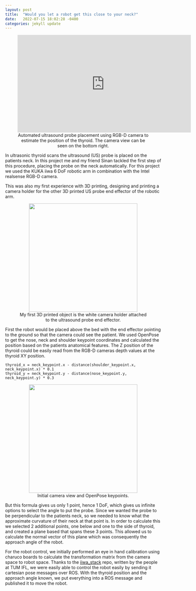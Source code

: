 ```yaml
---
layout: post
title:  "Would you let a robot get this close to your neck?"
date:   2022-07-15 18:02:28 -0400
categories: jekyll update
---
```

<figure>
<iframe width="560" height="315" src="https://www.youtube.com/embed/S8de9J3oR5Q?si=ZRlMYy7b4MminG6x" title="YouTube video player" frameborder="0" allow="accelerometer; autoplay; clipboard-write; encrypted-media; gyroscope; picture-in-picture; web-share" referrerpolicy="strict-origin-when-cross-origin" allowfullscreen style="display: block; margin: auto;"></iframe>
    <figcaption style="text-align: center;">
        Automated ultrasound probe placement using RGB-D camera to estimate the position of the thyroid. The camera view can be seen on the bottom right.
    </figcaption>
</figure>

In ultrasonic thyroid scans the ultrasound (US) probe is placed on the patients neck. In this project me and my friend Sinan tackled the first step of this procedure, placing the probe on the neck automatically. For this project we used the KUKA iiwa 6 DoF robotic arm in combination with the Intel realsense RGB-D camera. 

This was also my first experience with 3D printing, designing and printing a camera holder for the other 3D printed US probe end effector of the robotic arm. 

<figure>
    <img src="../../assets/kap/3d-camera-holder.png" style="height: 350px; display: block; margin: auto;">
    <figcaption style="text-align: center;">
    My first 3D printed object is the white camera holder attached to the ultrasound probe end effector.
    </figcaption>
</figure>

First the robot would be placed above the bed with the end effector pointing to the ground so that the camera could see the patient. We used OpenPose to get the nose, neck and shoulder keypoint coordinates and calculated the position based on the patients anatomical features. The Z position of the thyroid could be easily read from the RGB-D cameras depth values at the thyroid XY position.

```
thyroid_x = neck_keypoint.x - distance(shoulder_keypoint.x, neck_keypoint.x) * 0.1
thyroid_y = neck_keypoint.y - distance(nose_keypoint.y, neck_keypoint.y) * 0.3
```
<figure>
    <img src="../../assets/kap/openpose-view.png" style="height: 350px; display: block; margin: auto;">
    <figcaption style="text-align: center;">
    Initial camera view and OpenPose keypoints.
    </figcaption>
</figure>


But this formula gives us only 1 point, hence 1 DoF, which gives us infinite options to select the angle to put the probe. Since we wanted the probe to be perpendicular to the patients neck, so we needed to know what the approximate curvature of their neck at that point is. In order to calculate this we selected 2 additional points, one below and one to the side of thyroid, and created a plane based that spans these 3 points. This allowed us to calculate the normal vector of this plane which was consequently the approach angle of the robot. 

For the robot control, we initially performed an eye in hand calibration using charuco boards to calculate the transformation matrix from the camera space to robot space. Thanks to the [iiwa_stack](https://github.com/IFL-CAMP/iiwa_stack) repo, written by the people at TUM IFL, we were easily able to control the robot easily by sending it cartesian pose messages over ROS. With the thyroid position and the approach angle known, we put everything into a ROS message and published it to move the robot. 
